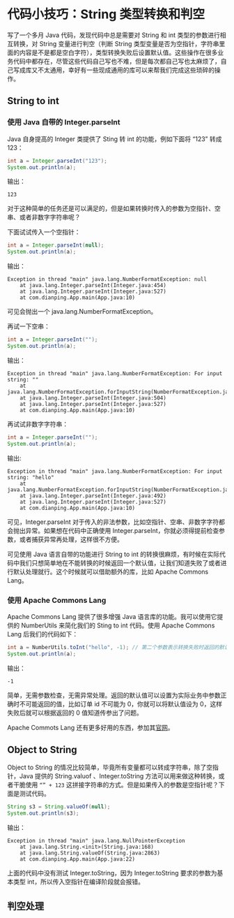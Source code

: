 # 代码小技巧：String 类型转换和判空

写了一个多月 Java 代码，发现代码中总是需要对 String 和 int 类型的参数进行相互转换，对 String 变量进行判空（判断 String 类型变量是否为空指针，字符串里面的内容是不是都是空白字符），类型转换失败后设置默认值。这些操作在很多业务代码中都存在，尽管这些代码自己写也不难，但是每次都自己写也太麻烦了，自己写成库又不太通用，幸好有一些现成通用的库可以来帮我们完成这些琐碎的操作。

## String to int

### 使用 Java 自带的 Integer.parseInt

Java 自身提高的 Integer 类提供了 Sting 转 int 的功能，例如下面将 “123” 转成 123：

```java
int a = Integer.parseInt("123");
System.out.println(a);
```

输出：

```
123
```

对于这种简单的任务还是可以满足的，但是如果转换时传入的参数为空指针、空串、或者非数字字符串呢？

下面试试传入一个空指针：

```java
int a = Integer.parseInt(null);
System.out.println(a);
```

输出：

```
Exception in thread "main" java.lang.NumberFormatException: null
	at java.lang.Integer.parseInt(Integer.java:454)
	at java.lang.Integer.parseInt(Integer.java:527)
	at com.dianping.App.main(App.java:10)
```

可见会抛出一个 java.lang.NumberFormatException。

再试一下空串：

```java
int a = Integer.parseInt("");
System.out.println(a);
```

输出：

```
Exception in thread "main" java.lang.NumberFormatException: For input string: ""
	at java.lang.NumberFormatException.forInputString(NumberFormatException.java:65)
	at java.lang.Integer.parseInt(Integer.java:504)
	at java.lang.Integer.parseInt(Integer.java:527)
	at com.dianping.App.main(App.java:10)
```

再试试非数字字符串：

```java
int a = Integer.parseInt("");
System.out.println(a);
```

输出:

```
Exception in thread "main" java.lang.NumberFormatException: For input string: "hello"
	at java.lang.NumberFormatException.forInputString(NumberFormatException.java:65)
	at java.lang.Integer.parseInt(Integer.java:492)
	at java.lang.Integer.parseInt(Integer.java:527)
	at com.dianping.App.main(App.java:10)
```

可见，Integer.parseInt 对于传入的非法参数，比如空指针、空串、非数字字符都会抛出异常。如果想在代码中正确使用 Integer.parseInt，你就必须得提前检查参数，或者捕获异常再处理，这样很不方便。

可见使用 Java 语言自带的功能进行 String to int 的转换很麻烦，有时候在实际代码中我们只想简单地在不能转换的时候返回一个默认值，让我们知道失败了或者进行默认处理就行。这个时候就可以借助额外的库，比如 Apache Commons Lang。

### 使用 Apache Commons Lang

Apache Commons Lang 提供了很多增强 Java 语言库的功能。我可以使用它提供的 NumberUtils 来简化我们的 Sting to int 代码。使用 Apache Commons Lang 后我们的代码如下：

```java
int a = NumberUtils.toInt("hello", -1); // 第二个参数表示转换失败时返回的默认值
System.out.println(a);
```

输出：

```
-1
```

简单，无需参数检查，无需异常处理。返回的默认值可以设置为实际业务中参数正确时不可能返回的值，比如订单 id 不可能为 0，你就可以将默认值设为 0，这样失败后就可以根据返回的 0 值知道传参出了问题。

Apache Commots Lang 还有更多好用的东西，参加其[官网](https://commons.apache.org/proper/commons-lang/)。

## Object to String

Object to String 的情况比较简单，毕竟所有变量都可以转成字符串，除了空指针，Java 提供的 String.valuof 、Integer.toString 方法可以用来做这种转换，或者干脆使用 `“” + 123` 这拼接字符串的方式。但是如果传入的参数是空指针呢？下面是测试代码。

```java
String s3 = String.valueOf(null);
System.out.println(s3);
```

输出：

```
Exception in thread "main" java.lang.NullPointerException
	at java.lang.String.<init>(String.java:168)
	at java.lang.String.valueOf(String.java:2863)
	at com.dianping.App.main(App.java:22)
```

上面的代码中没有测试 Integer.toString，因为 Integer.toString 要求的参数为基本类型 int，所以传入空指针在编译阶段就会报错。





## 判空处理

